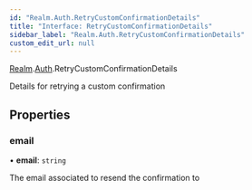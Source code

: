 ```yaml
---
id: "Realm.Auth.RetryCustomConfirmationDetails"
title: "Interface: RetryCustomConfirmationDetails"
sidebar_label: "Realm.Auth.RetryCustomConfirmationDetails"
custom_edit_url: null
---
```


[Realm](../namespaces/Realm).[Auth](../namespaces/Realm.Auth).RetryCustomConfirmationDetails

Details for retrying a custom confirmation

## Properties

### email

• **email**: `string`

The email associated to resend the confirmation to

